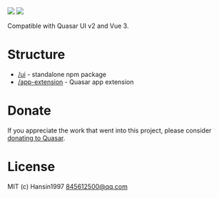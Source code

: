 <img src="https://img.shields.io/npm/v/@dustlight/quasar-ui-json-form.svg?label=@dustlight/quasar-ui-json-form">
<img src="https://img.shields.io/npm/v/@dustlight/quasar-app-extension-json-form.svg?label=@dustlight/quasar-app-extension-json-form">

Compatible with Quasar UI v2 and Vue 3.

# Structure
* [/ui](ui) - standalone npm package
* [/app-extension](app-extension) - Quasar app extension

# Donate
If you appreciate the work that went into this project, please consider [donating to Quasar](https://donate.quasar.dev).

# License
MIT (c) Hansin1997 <845612500@qq.com>
